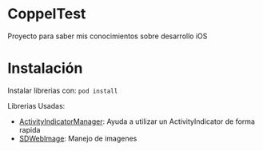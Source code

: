 # CoppelTest
Proyecto para saber mis conocimientos sobre desarrollo iOS

# Instalación
Instalar librerias con:
`pod install`

Librerias Usadas:
* [ActivityIndicatorManager](https://github.com/scalefocus/activity-indicator-manager): Ayuda a utilizar un ActivityIndicator de forma rapida
* [SDWebImage](https://github.com/SDWebImage/SDWebImage): Manejo de imagenes
